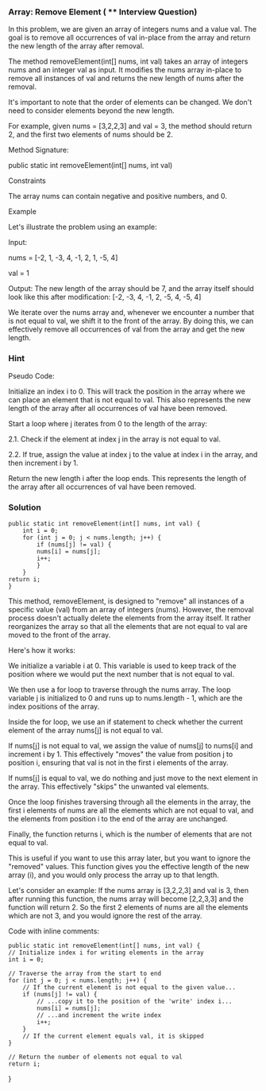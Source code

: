 ### Array: Remove Element ( ** Interview Question)

In this problem, we are given an array of integers nums and a value val. The goal is to remove all
occurrences of val in-place from the array and return the new length of the array after removal.

The method removeElement(int[] nums, int val) takes an array of integers nums and an integer val as
input. It modifies the nums array in-place to remove all instances of val and returns the new length
of nums after the removal.

It's important to note that the order of elements can be changed. We don't need to consider elements
beyond the new length.

For example, given nums = [3,2,2,3] and val = 3, the method should return 2, and the first two
elements of nums should be 2.

Method Signature:

public static int removeElement(int[] nums, int val)

Constraints

The array nums can contain negative and positive numbers, and 0.

Example

Let's illustrate the problem using an example:

Input:

nums = [-2, 1, -3, 4, -1, 2, 1, -5, 4]

val = 1

Output: The new length of the array should be 7, and the array itself should look like this after
modification: [-2, -3, 4, -1, 2, -5, 4, -5, 4]

We iterate over the nums array and, whenever we encounter a number that is not equal to val, we
shift it to the front of the array. By doing this, we can effectively remove all occurrences of val
from the array and get the new length.

### Hint

Pseudo Code:

Initialize an index i to 0. This will track the position in the array where we can place an element
that is not equal to val. This also represents the new length of the array after all occurrences of
val have been removed.

Start a loop where j iterates from 0 to the length of the array:

2.1. Check if the element at index j in the array is not equal to val.

2.2. If true, assign the value at index j to the value at index i in the array, and then increment i
by 1.

Return the new length i after the loop ends. This represents the length of the array after all
occurrences of val have been removed.

### Solution

    public static int removeElement(int[] nums, int val) {
        int i = 0;
        for (int j = 0; j < nums.length; j++) {
            if (nums[j] != val) {
            nums[i] = nums[j];
            i++;    
            }
        }
    return i;
    }

This method, removeElement, is designed to "remove" all instances of a specific value (val) from an
array of integers (nums). However, the removal process doesn't actually delete the elements from the
array itself. It rather reorganizes the array so that all the elements that are not equal to val are
moved to the front of the array.

Here's how it works:

We initialize a variable i at 0. This variable is used to keep track of the position where we would
put the next number that is not equal to val.

We then use a for loop to traverse through the nums array. The loop variable j is initialized to 0
and runs up to nums.length - 1, which are the index positions of the array.

Inside the for loop, we use an if statement to check whether the current element of the array
nums[j] is not equal to val.

If nums[j] is not equal to val, we assign the value of nums[j] to nums[i] and increment i by 1. This
effectively "moves" the value from position j to position i, ensuring that val is not in the first i
elements of the array.

If nums[j] is equal to val, we do nothing and just move to the next element in the array. This
effectively "skips" the unwanted val elements.

Once the loop finishes traversing through all the elements in the array, the first i elements of
nums are all the elements which are not equal to val, and the elements from position i to the end of
the array are unchanged.

Finally, the function returns i, which is the number of elements that are not equal to val.

This is useful if you want to use this array later, but you want to ignore the "removed" values.
This function gives you the effective length of the new array (i), and you would only process the
array up to that length.

Let's consider an example: If the nums array is [3,2,2,3] and val is 3, then after running this
function, the nums array will become [2,2,3,3] and the function will return 2. So the first 2
elements of nums are all the elements which are not 3, and you would ignore the rest of the array.

Code with inline comments:

    public static int removeElement(int[] nums, int val) {
    // Initialize index i for writing elements in the array
    int i = 0;

    // Traverse the array from the start to end
    for (int j = 0; j < nums.length; j++) {
        // If the current element is not equal to the given value...
        if (nums[j] != val) {
            // ...copy it to the position of the 'write' index i...
            nums[i] = nums[j];
            // ...and increment the write index
            i++;
        }
        // If the current element equals val, it is skipped
    }
    
    // Return the number of elements not equal to val
    return i;

}


